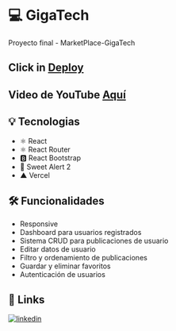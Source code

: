 # 💻 GigaTech
Proyecto final - MarketPlace-GigaTech
## Click in [Deploy](https://giga-tech-proyecto-final.vercel.app/ "GigaTech")
## Video de YouTube [Aquí](https://youtu.be/JvuA8TYGdzY "Video de Youtube")

## 💡 Tecnologias

- ⚛️ React
- ⚛️ React Router
- 🅱️ React Bootstrap
- 🍩 Sweet Alert 2
- ▲ Vercel

## 🛠 Funcionalidades

- Responsive
- Dashboard para usuarios registrados
- Sistema CRUD para publicaciones de usuario
- Editar datos de usuario
- Filtro y ordenamiento de publicaciones
- Guardar y eliminar favoritos
- Autenticación de usuarios

## 🔗 Links

[![linkedin](https://img.shields.io/badge/linkedin-0A66C2?style=for-the-badge&logo=linkedin&logoColor=white)](https://www.linkedin.com/in/mauricio-lobos-figueroa-9a0130248/)